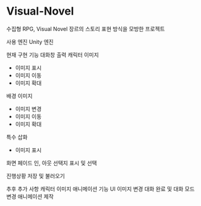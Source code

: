 # Visual-Novel

수집형 RPG, Visual Novel 장르의 스토리 표현 방식을 모방한 프로젝트

사용 엔진
Unity 엔진

현재 구현 기능
대화창 출력
캐릭터 이미지
 - 이미지 표시
 - 이미지 이동
 - 이미지 확대

배경 이미지
 - 이미지 변경
 - 이미지 이동
 - 이미지 확대

특수 삽화
 - 이미지 표시

화면 페이드 인, 아웃
선택지 표시 및 선택

진행상황 저장 및 불러오기

추후 추가 사항
캐릭터 이미지 애니메이션 기능
UI 이미지 변경
대화 완료 및 대화 모드 변경 애니메이션 제작
